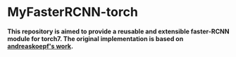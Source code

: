 # MyFasterRCNN-torch
**This repository is aimed to provide a reusable and extensible faster-RCNN module for torch7.
The original implementation is based on  [andreaskoepf's work](https://github.com/andreaskoepf/faster-rcnn.torch).**